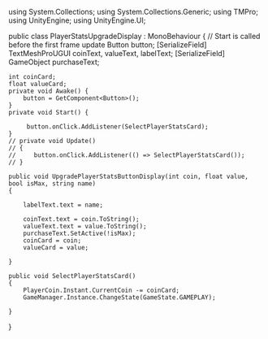 using System.Collections;
using System.Collections.Generic;
using TMPro;
using UnityEngine;
using UnityEngine.UI;

public class PlayerStatsUpgradeDisplay : MonoBehaviour
{
    // Start is called before the first frame update
    Button button;
    [SerializeField] TextMeshProUGUI coinText, valueText, labelText;
    [SerializeField] GameObject purchaseText;

    int coinCard;
    float valueCard;
    private void Awake() {
        button = GetComponent<Button>();
    }
    private void Start() {
        
         button.onClick.AddListener(SelectPlayerStatsCard);
    }
    // private void Update()
    // {
    //     button.onClick.AddListener(() => SelectPlayerStatsCard());
    // }

    public void UpgradePlayerStatsButtonDisplay(int coin, float value, bool isMax, string name)
    {

        labelText.text = name;

        coinText.text = coin.ToString();
        valueText.text = value.ToString();
        purchaseText.SetActive(!isMax);
        coinCard = coin;
        valueCard = value;

    }

    public void SelectPlayerStatsCard()
    {
        PlayerCoin.Instant.CurrentCoin -= coinCard;
        GameManager.Instance.ChangeState(GameState.GAMEPLAY);

    }
}
